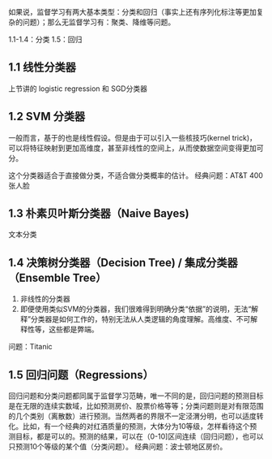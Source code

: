 如果说，监督学习有两大基本类型：分类和回归（事实上还有序列化标注等更加复杂的问题）；那么无监督学习有：聚类、降维等问题。

1.1-1.4：分类
1.5：回归

## 1.1 线性分类器
上节讲的 logistic regression 和 SGD分类器

## 1.2 SVM 分类器
一般而言，基于的也是线性假设。但是由于可以引入一些核技巧(kernel trick)，可以将特征映射到更加高维度，甚至非线性的空间上，从而使数据空间变得更加可分。

这个分类器适合于直接做分类，不适合做分类概率的估计。
经典问题：AT&T 400张人脸


## 1.3 朴素贝叶斯分类器（Naive Bayes)
文本分类


## 1.4 决策树分类器（Decision Tree) / 集成分类器（Ensemble Tree）
1. 非线性的分类器
2. 即便使用类似SVM的分类器，我们很难得到明确分类“依据”的说明，无法“解释”分类器是如何工作的，特别无法从人类逻辑的角度理解。高维度、不可解释性等，这些都是弊端。

问题：Titanic

## 1.5 回归问题（Regressions）
回归问题和分类问题都同属于监督学习范畴，唯一不同的是，回归问题的预测目标是在无限的连续实数域，比如预测房价、股票价格等等；分类问题则是对有限范围的几个类别（离散数）进行预测。当然两者的界限不一定泾渭分明，也可以适度转化。比如，有一个经典的对红酒质量的预测，大体分为10等级，怎样看待这个预测目标，都是可以的。预测的结果，可以在（0-10]区间连续（回归问题），也可以只预测10个等级的某个值（分类问题）。
经典问题：波士顿地区房价。